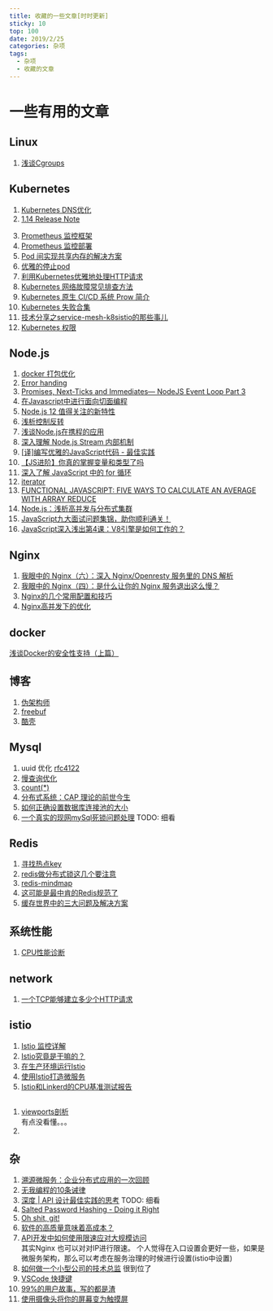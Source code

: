 ```yaml
---
title: 收藏的一些文章[时时更新]
sticky: 10
top: 100
date: 2019/2/25
categories: 杂项
tags: 
  - 杂项
  - 收藏的文章
---
```

# 一些有用的文章
## Linux
1. [浅谈Cgroups](https://mp.weixin.qq.com/s/xQWig9WCGdg9JG74GdZ4xQ)
## Kubernetes
1. [Kubernetes DNS优化](https://mp.weixin.qq.com/s/IGrUZLMvK8UppZTqt9bbSA)
2. [1.14 Release Note](https://mp.weixin.qq.com/s/N6dC1S1Ezhh_-cFIbFScgQ)
<!--more--> 
3. [Prometheus 监控框架](https://mp.weixin.qq.com/s?__biz=MzIwNDIzODExOA==&mid=2650166781&idx=1&sn=dd6f5ce36e916c4938f78694df5f4a6b)
4. [Prometheus 监控部署](https://mp.weixin.qq.com/s/rG1_DqjBjisuhQJNi9U7iA)
5. [Pod 间实现共享内存的解决方案](https://mp.weixin.qq.com/s/W0FpH61r_HM7t8Xw1_Ex6A)
6. [优雅的停止pod](https://mp.weixin.qq.com/s/NwJbBLhomaHBhCkIDR1KWA)
7. [利用Kubernetes优雅地处理HTTP请求](https://mp.weixin.qq.com/s/VtJUDWFqjG0q2oCJYfpkzA)
8. [Kubernetes 网络故障常见排查方法](https://www.qikqiak.com/post/troubleshooting-k8s-network/)
9. [Kubernetes 原生 CI/CD 系统 Prow 简介](https://mp.weixin.qq.com/s/qeYRAcDm2ZNmYgcPndAZjQ)
10. [Kubernetes 失败合集](https://k8s.af)
11. [技术分享之service-mesh-k8sistio的那些事儿](http://xiaorui.cc/2019/08/24/技术分享之service-mesh-k8sistio的那些事儿)
12. [Kubernetes 权限](https://mp.weixin.qq.com/s/QKVjbGQhfsB1MvVkYgW4ww)

## Node.js
1. [docker 打包优化](https://mp.weixin.qq.com/s/G4pX6OwI8muzRtXBxNak8Q)
2. [Error handing](https://levelup.gitconnected.com/the-definite-guide-to-handling-errors-gracefully-in-javascript-58424d9c60e6)
3. [Promises, Next-Ticks and Immediates— NodeJS Event Loop Part 3](https://jsblog.insiderattack.net/promises-next-ticks-and-immediates-nodejs-event-loop-part-3-9226cbe7a6aa)
4. [在Javascript中进行面向切面编程](https://zhuanlan.zhihu.com/p/63917897)
5. [Node.js 12 值得关注的新特性](https://blog.fundebug.com/2019/05/05/nodejs-12-features)
6. [浅析控制反转](https://mp.weixin.qq.com/s/gb5Y1W4wXMw2gW6rxEn7Sg)
7. [浅谈Node.js在携程的应用](https://mp.weixin.qq.com/s/uDwX0iq9RWs1sK1ct0tiCg)
8. [深入理解 Node.js Stream 内部机制](http://taobaofed.org/blog/2017/08/31/nodejs-stream/)
9. [[译]编写优雅的JavaScript代码 - 最佳实践](https://zhuanlan.zhihu.com/p/67437554)
10. [【JS进阶】你真的掌握变量和类型了吗](https://mp.weixin.qq.com/s/Z0jnNJlfOrXHdNDb8CM-ng)
11. [深入了解 JavaScript 中的 for 循环](https://juejin.im/entry/5a1654e951882554b8373622)
12. [iterator](https://wiki.jikexueyuan.com/project/es6/iterator.html)
13. [FUNCTIONAL JAVASCRIPT: FIVE WAYS TO CALCULATE AN AVERAGE WITH ARRAY REDUCE](https://jrsinclair.com/articles/2019/five-ways-to-average-with-js-reduce/)
14. [Node.js：浅析高并发与分布式集群](https://zhuanlan.zhihu.com/p/41118827)
15. [JavaScript九大面试问题集锦，助你顺利通关！](https://mp.weixin.qq.com/s/pU_mpo5p4FGL4CQzFL91hw)
16. [JavaScript深入浅出第4课：V8引擎是如何工作的？](https://blog.fundebug.com/2019/07/16/how-does-v8-work/)

## Nginx
1. [我眼中的 Nginx（六）：深入 Nginx/Openresty 服务里的 DNS 解析](https://zhuanlan.zhihu.com/p/64184169)
2. [我眼中的 Nginx（四）：是什么让你的 Nginx 服务退出这么慢？](https://www.upyun.com/tech/article/385/%E6%88%91%E7%9C%BC%E4%B8%AD%E7%9A%84%20Nginx%EF%BC%88%E5%9B%9B%EF%BC%89%EF%BC%9A%E6%98%AF%E4%BB%80%E4%B9%88%E8%AE%A9%E4%BD%A0%E7%9A%84%20Nginx%20%E6%9C%8D%E5%8A%A1%E9%80%80%E5%87%BA%E8%BF%99%E4%B9%88%E6%85%A2%EF%BC%9F.html)
3. [Nginx的几个常用配置和技巧](https://mp.weixin.qq.com/s/JyUnN_OtQ2NtXcH0mtCJUg)
4. [Nginx高并发下的优化](https://segmentfault.com/a/1190000011405320)
## docker
[浅谈Docker的安全性支持（上篇）](https://mp.weixin.qq.com/s/D0bBZKWExE8V1uhDKmlSuA)
## 博客
1. [伪架构师](https://blog.fleeto.us/)
2. [freebuf](https://www.freebuf.com/)
3. [酷壳](https://coolshell.cn)
## Mysql
1. uuid 优化 [rfc4122](https://tools.ietf.org/html/rfc4122.html)
2. [慢查询优化](https://zhangcolin.github.io/2019/03/30/slow-optimization)
3. [count(*)](https://mp.weixin.qq.com/s?__biz=MzUyNDkzNzczNQ==&mid=2247486233&idx=1&sn=2b248891f259c05cf81d1172b288079c)
4. [分布式系统：CAP 理论的前世今生](https://blog.xiaohansong.com/cap-theorem.html)  
5. [如何正确设置数据库连接池的大小](https://www.exception.site/essay/how-to-set-the-size-of-database-connection-pool)  
6. [一个真实的现网mySql死锁问题处理](https://mp.weixin.qq.com/s/rLdHuwEb7gKjgpbsh1ioSA) TODO: 细看
## Redis
1. [寻找热点key](https://mp.weixin.qq.com/s/XO_SxQEppUKsrAMQTxXFwA)  
2. [redis做分布式锁这几个要注意](https://my.oschina.net/u/4052893/blog/3045560)  
3. [redis-mindmap](https://github.com/Weiwf/redis-mindmap/blob/master/README.md)
4. [这可能是最中肯的Redis规范了](https://mp.weixin.qq.com/s/5EH4-isDFxkGAXTWEhrZ-w)
5. [缓存世界中的三大问题及解决方案](https://mp.weixin.qq.com/s/uJJKcJsdokDR33pzgGsafw)
## 系统性能
1. [CPU性能诊断](https://bryantchang.github.io/2019/03/17/cpu-profile-two)  
## network
1. [一个TCP能够建立多少个HTTP请求](https://zhuanlan.zhihu.com/p/61423830)  
## istio
1. [Istio 监控详解](http://www.servicemesher.com/blog/istio-monitoring-explained/)  
2. [Istio究竟是干嘛的？](https://mp.weixin.qq.com/s/h0NGJ4v6iRicrp6f_5WkwQ)  
3. [在生产环境运行Istio](https://mp.weixin.qq.com/s/plvD11ogiVyX2RWw8mh6Tw)  
4. [使用Istio打造微服务](https://mp.weixin.qq.com/s/W-F1ETV1H9yBm9sOiCEUSQ)  
5. [Istio和Linkerd的CPU基准测试报告](https://mp.weixin.qq.com/s/bry4g11lacH1eyuh5uVcHw)  

## 
1. [viewports剖析](https://www.w3cplus.com/css/viewports.html)  
  有点没看懂。。。
2. 

## 杂
1. [溯源微服务：企业分布式应用的一次回顾](https://insights.thoughtworks.cn/a-retrospective-for-enterprise-distributing-application/)  
2. [无我编程的10条诫律](https://mp.weixin.qq.com/s/1ccYgHixRX1-7vOCGun2DA)  
3. [深度 | API 设计最佳实践的思考](https://mp.weixin.qq.com/s/qWrSyzJ54YEw8sLCxAEKlA) TODO: 细看  
4. [Salted Password Hashing - Doing it Right](https://crackstation.net/hashing-security.htm)  
5. [Oh shit, git!](http://ohshitgit.com/)  
6. [软件的高质量意味着高成本？](https://insights.thoughtworks.cn/is-quality-worth-cost/)  
7. [API开发中如何使用限速应对大规模访问](https://zhuanlan.zhihu.com/p/49412303)   
   其实Nginx 也可以对对IP进行限速。 个人觉得在入口设置会更好一些，如果是微服务架构，那么可以考虑在服务治理的时候进行设置(istio中设置)
8. [如何做一个小型公司的技术总监](https://mp.weixin.qq.com/s/QXYi1KLhKcz1hPcJbIMEaA) 很到位了
9. [VSCode 快捷键](https://segmentfault.com/a/1190000019821154)
10. [99%的用户故事，写的都是渣](https://mp.weixin.qq.com/s?__biz=MzIyMDQ0MjkyNQ==&mid=2247484320&idx=1&sn=400745bd97e3bcda9b2726876b28cf90&chksm=97cabbe2a0bd32f499bae3da8f1791a8dfa7d76f748b81773cf14a6e280fe2455b5b6f777ac2)
11. [使用摄像头将你的屏幕变为触摸屏](https://mp.weixin.qq.com/s/NUlFabqDMlxfKKUl8E4wdA)
